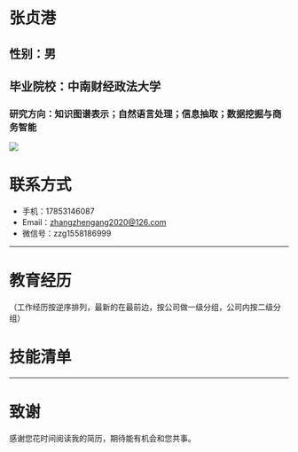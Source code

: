 # 张贞港
## 性别：男
## 毕业院校：中南财经政法大学
### 研究方向：知识图谱表示；自然语言处理；信息抽取；数据挖掘与商务智能
![](张贞港.jpg)
# 联系方式

- 手机：17853146087
- Email：zhangzhengang2020@126.com
- 微信号：zzg1558186999

---

# 教育经历
（工作经历按逆序排列，最新的在最前边，按公司做一级分组，公司内按二级分组）



# 技能清单


---

# 致谢
感谢您花时间阅读我的简历，期待能有机会和您共事。
